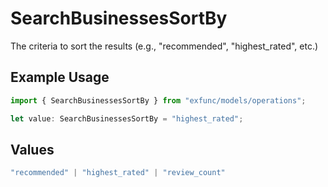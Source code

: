 # SearchBusinessesSortBy

The criteria to sort the results (e.g., "recommended", "highest_rated", etc.)

## Example Usage

```typescript
import { SearchBusinessesSortBy } from "exfunc/models/operations";

let value: SearchBusinessesSortBy = "highest_rated";
```

## Values

```typescript
"recommended" | "highest_rated" | "review_count"
```